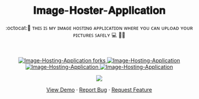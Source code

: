  <h1 align="center"> 𝐈𝐦𝐚𝐠𝐞-𝐇𝐨𝐬𝐭𝐞𝐫-𝐀𝐩𝐩𝐥𝐢𝐜𝐚𝐭𝐢𝐨𝐧</h1>
<p align="center">:octocat:🌟 ᴛʜɪꜱ ɪꜱ ᴍʏ ɪᴍᴀɢᴇ ʜᴏꜱᴛɪɴɢ ᴀᴘᴘʟɪᴄᴀᴛɪᴏɴ ᴡʜᴇʀᴇ ʏᴏᴜ ᴄᴀɴ ᴜᴘʟᴏᴀᴅ ʏᴏᴜʀ ᴘɪᴄᴛᴜʀᴇꜱ ꜱᴀꜰᴇʟʏ 💻 🎯🚀 <p><br>
<a href="https://github.com/ashish2030/Image-Hosting-Application
/fork" target="blank">

<p align="center">
  <img src="https://img.shields.io/github/forks/ashish2030/Image-Hosting-Application
?style=flat-square" alt="Image-Hosting-Application
 forks"/>
</a>
<a href="https://github.com/ashish2030/Image-Hosting-Application/stargazers" target="blank">
<img src="https://img.shields.io/github/stars/ashish2030/Image-Hosting-Application
?style=flat-square" alt="Image-Hosting-Application
"/>
</a>
<a href="https://github.com/ashish2030/Image-Hosting-Application/issues" target="blank">
<img src="https://img.shields.io/github/issues/ashish2030/Image-Hosting-Application
?style=flat-square" alt="Image-Hosting-Application
"/>
</a>
<a href="https://github.com/ashish2030/Image-Hosting-Application/pulls" target="blank">
<img src="https://img.shields.io/github/issues-pr/ashish2030/Image-Hosting-Application
?style=flat-square" alt="Image-Hosting-Application
"/>
</a>
  </p>
<p align="center"><img src="https://github.com/Ashish2030/Image-Hosting-Application
/blob/master/video/video.gif" ></p>
<p align="center">
    <a href="https://github.com/Ashish2030/Image-Hosting-Application
" target="blank">View Demo</a>
    ·
    <a href="https://github.com/ashish2030/Image-Hosting-Application
/issues/new/choose">Report Bug</a>
    ·
    <a href="https://github.com/ashish2030/Image-Hosting-Application
/issues/new/choose">Request Feature</a>
</p>

